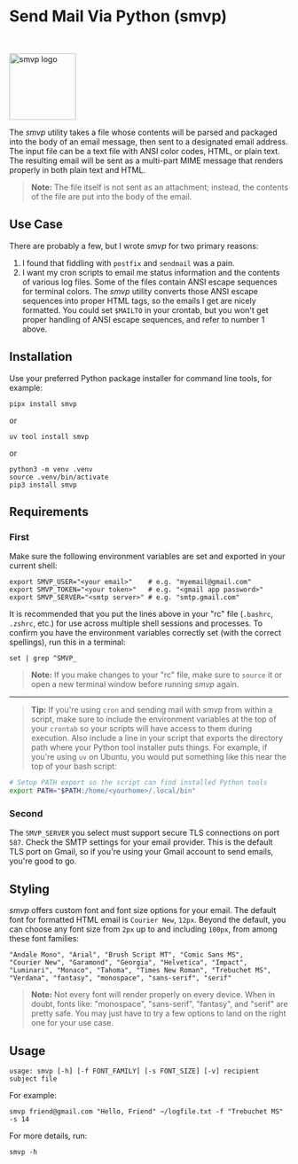 # Send Mail Via Python (smvp)

<br>

<img src="https://lh3.googleusercontent.com/d/1PpjTCw4T1HpHU_TacQSjZptzw67WqwIz"
alt="smvp logo" width="120"/>

The _smvp_ utility takes a file whose contents will be parsed and
packaged into the body of an email message, then sent to a designated
email address. The input file can be a text file with ANSI color codes,
HTML, or plain text. The resulting email will be sent as a multi-part
MIME message that renders properly in both plain text and HTML.

> **Note:** The file itself is not sent as an attachment; instead, the
> contents of the file are put into the body of the email.

## Use Case

There are probably a few, but I wrote _smvp_ for two primary reasons:

1. I found that fiddling with `postfix` and `sendmail` was a pain.
2. I want my cron scripts to email me status information and the
contents of various log files. Some of the files contain ANSI escape
sequences for terminal colors. The _smvp_ utility converts those ANSI
escape sequences into proper HTML tags, so the emails I get are nicely
formatted. You could set `$MAILTO` in your crontab, but you won't get
proper handling of ANSI escape sequences, and refer to number 1 above.

## Installation

Use your preferred Python package installer for command line tools, for
example:

```text
pipx install smvp
```

or

```text
uv tool install smvp
```

or

```text
python3 -m venv .venv
source .venv/bin/activate
pip3 install smvp
```

## Requirements

### First

Make sure the following environment variables are set and exported in
your current shell:

```text
export SMVP_USER="<your email>"    # e.g. "myemail@gmail.com"
export SMVP_TOKEN="<your token>"   # e.g. "<gmail app password>"
export SMVP_SERVER="<smtp server>" # e.g. "smtp.gmail.com"
```

It is recommended that you put the lines above in your "rc" file
(`.bashrc`, `.zshrc`, etc.) for use across multiple shell sessions and
processes. To confirm you have the environment variables correctly set
(with the correct spellings), run this in a terminal:

```text
set | grep ^SMVP_
```

> **Note:** If you make changes to your "rc" file, make sure to `source`
> it or open a new terminal window before running _smvp_ again.

---

> **Tip:** If you're using `cron` and sending mail with _smvp_ from
> within a script, make sure to include the environment variables at the
> top of your `crontab` so your scripts will have access to them during
> execution. Also include a line in your script that exports the
> directory path where your Python tool installer puts things. For
> example, if you're using `uv` on Ubuntu, you would put something like
> this near the top of your bash script:

```bash
# Setup PATH export so the script can find installed Python tools
export PATH="$PATH:/home/<yourhome>/.local/bin"
```

### Second

The `SMVP_SERVER` you select must support secure TLS connections on
port `587`. Check the SMTP settings for your email provider. This is the
default TLS port on Gmail, so if you're using your Gmail account to send
emails, you're good to go.

## Styling

_smvp_ offers custom font and font size options for your email. The
default font for formatted HTML email is `Courier New`, `12px`. Beyond
the default, you can choose any font size from `2px` up to and including
`100px`, from among these font families:

```text
"Andale Mono", "Arial", "Brush Script MT", "Comic Sans MS",
"Courier New", "Garamond", "Georgia", "Helvetica", "Impact",
"Luminari", "Monaco", "Tahoma", "Times New Roman", "Trebuchet MS",
"Verdana", "fantasy", "monospace", "sans-serif", "serif"
```

> **Note:** Not every font will render properly on every device. When in
> doubt, fonts like: "monospace", "sans-serif", "fantasy", and "serif"
> are pretty safe. You may just have to try a few options to land on the
> right one for your use case.

## Usage

```text
usage: smvp [-h] [-f FONT_FAMILY] [-s FONT_SIZE] [-v] recipient subject file
```

For example:

```text
smvp friend@gmail.com "Hello, Friend" ~/logfile.txt -f "Trebuchet MS" -s 14
```

For more details, run:

```text
smvp -h
```
